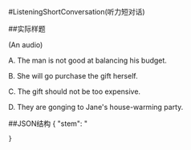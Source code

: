#ListeningShortConversation(听力短对话)

##实际样题

(An audio) 

A. The man is not good at balancing his budget.

B. She will go purchase the gift herself. 

C. The gift should not be too expensive. 

D. They are gonging to Jane's house-warming party. 

##JSON结构
	{
		"stem": "<audio src="abc.mp3">",
		"show-stem-length": false,
		"flowable": false,
		"questions-num-limit": true,
		"pre-show": true,
		"questions":[
			{
				"type": "SingleChoice",
				"stem": "<audio src="abc.mp3">",
				"pause": 3,
				"shuffle": true,
				"show-options-content": true,
				"options": [
		 			"The man is not good at balancing his budget.",
		  			"She will go purchase the gift herself.",
		  			"The gift should not be too expensive.",
		  			"They are gonging to Jane's house-warming party."
		  		],
		  		"strict": true,
				"reference-answer": 0,
				"answer-analysis": "答案解析"
			}
		]

	}